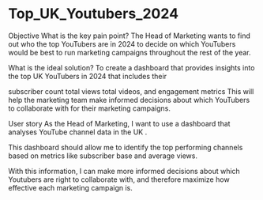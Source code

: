 # Top_UK_Youtubers_2024

Objective
What is the key pain point?
The Head of Marketing wants to find out who the top YouTubers are in 2024 to decide on which YouTubers would be best to run marketing campaigns throughout the rest of the year.

What is the ideal solution?
To create a dashboard that provides insights into the top UK YouTubers in 2024 that includes their

subscriber count
total views
total videos, and
engagement metrics
This will help the marketing team make informed decisions about which YouTubers to collaborate with for their marketing campaigns.


User story
As the Head of Marketing, I want to use a dashboard that analyses YouTube channel data in the UK .

This dashboard should allow me to identify the top performing channels based on metrics like subscriber base and average views.

With this information, I can make more informed decisions about which Youtubers are right to collaborate with, and therefore maximize how effective each marketing campaign is.
